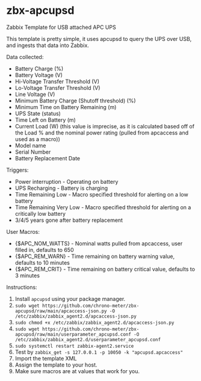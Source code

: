 # zbx-apcupsd
Zabbix Template for USB attached APC UPS

This template is pretty simple, it uses apcupsd to query the UPS over USB, and ingests that data into Zabbix.

Data collected:
- Battery Charge (%)
- Battery Voltage (V)
- Hi-Voltage Transfer Threshold (V)
- Lo-Voltage Transfer Threshold (V)
- Line Voltage (V)
- Minimum Battery Charge (Shutoff threshold) (%)
- Minimum Time on Battery Remaining (m)
- UPS State (status)
- Time Left on Battery (m)
- Current Load (W) (this value is imprecise, as it is calculated based off of the Load % and the nominal power rating (pulled from apcaccess and used as a macro))
- Model name
- Serial Number
- Battery Replacement Date

Triggers:
- Power interruption - Operating on battery
- UPS Recharging - Battery is charging
- Time Remaining Low - Macro specified threshold for alerting on a low battery
- Time Remaining Very Low - Macro specified threshold for alerting on a critically low battery
- 3/4/5 years gone after battery replacement

User Macros:
- {$APC_NOM_WATTS} - Nominal watts pulled from apcaccess, user filled in, defaults to 650
- {$APC_REM_WARN} - Time remaining on battery warning value, defaults to 10 minutes
- {$APC_REM_CRIT} - Time remaining on battery critical value, defaults to 3 minutes

Instructions:
1. Install `apcupsd` using your package manager.
2. `sudo wget https://github.com/chrono-meter/zbx-apcupsd/raw/main/apcaccess-json.py -O /etc/zabbix/zabbix_agent2.d/apcaccess-json.py`
3. `sudo chmod +x /etc/zabbix/zabbix_agent2.d/apcaccess-json.py`
4. `sudo wget https://github.com/chrono-meter/zbx-apcupsd/raw/main/userparameter_apcupsd.conf -O /etc/zabbix/zabbix_agent2.d/userparameter_apcupsd.conf`
5. `sudo systemctl restart zabbix-agent2.service`
6. Test by `zabbix_get -s 127.0.0.1 -p 10050 -k "apcupsd.apcaccess"`
7. Import the template XML
8. Assign the template to your host.
9. Make sure macros are at values that work for you.
